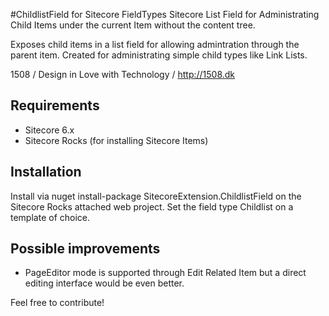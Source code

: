 #ChildlistField for Sitecore FieldTypes
Sitecore List Field for Administrating Child Items under the current Item without the content tree. 

Exposes child items in a list field for allowing admintration through the parent item. 
Created for administrating simple child types like Link Lists. 

1508 / Design in Love with Technology / http://1508.dk

## Requirements
* Sitecore 6.x 
* Sitecore Rocks (for installing Sitecore Items)

## Installation 
Install via nuget install-package SitecoreExtension.ChildlistField on the Sitecore Rocks attached web project.
Set the field type Childlist on a template of choice. 

## Possible improvements 
* PageEditor mode is supported through Edit Related Item but a direct editing interface would be even better.

Feel free to contribute!
